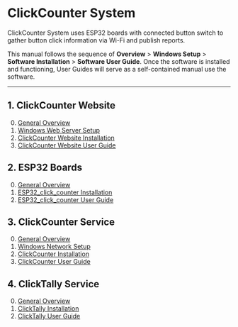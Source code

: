 # ClickCounter System

ClickCounter System uses ESP32 boards with connected button switch to gather button click information via Wi-Fi and publish reports.

This manual follows the sequence of __Overview__ > __Windows Setup__ > __Software Installation__ > __Software User Guide__. Once the software is installed and functioning, User Guides will serve as a self-contained manual use the software.

---

## 1. ClickCounter Website
0. [General Overview](1.%20ClickCounter%20Website/0.%20General%20Overview.md)
1. [Windows Web Server Setup](1.%20ClickCounter%20Website/1.%20Windows%20Web%20Server%20Setup.md)
2. [ClickCounter Website Installation](1.%20ClickCounter%20Website/2.%20ClickCounter%20Website%20Installation.md)
3. [ClickCounter Website User Guide](1.%20ClickCounter%20Website/3.%20ClickCounter%20Website%20User%20Guide.md)

## 2. ESP32 Boards

0. [General Overview](2.%20ESP32%20Boards/0.%20General%20Overview.md)
1. [ESP32_click_counter Installation](2.%20ESP32%20Boards/1.%20ESP32_click_counter%20Installation.md)
2. [ESP32_click_counter User Guide](2.%20ESP32%20Boards/2.%20ESP32_click_counter%20User%20Guide.md)

## 3. ClickCounter Service

0. [General Overview](3.%20ClickCounter%20Service/0.%20General%20Overview.md)
1. [Windows Network Setup](3.%20ClickCounter%20Service/1.%20Windows%20Network%20Setup.md)
2. [ClickCounter Installation](3.%20ClickCounter%20Service/2.%20ClickCounter%20Installation.md)
3. [ClickCounter User Guide](3.%20ClickCounter%20Service/3.%20ClickCounter%20User%20Guide.md)

## 4. ClickTally Service

0. [General Overview](4.%20ClickTally%20Service/0.%20General%20Overview.md)
1. [ClickTally Installation](4.%20ClickTally%20Service/1.%20ClickTally%20Installation.md)
2. [ClickTally User Guide](4.%20ClickTally%20Service/2.%20ClickTally%20User%20Guide.md)

